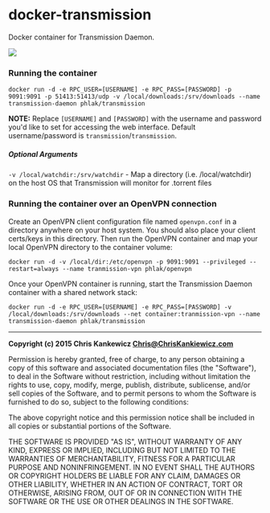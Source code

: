 docker-transmission
===================

Docker container for Transmission Daemon.

[![](https://badge.imagelayers.io/phlak/transmission:latest.svg)](https://imagelayers.io/?images=phlak/transmission:latest 'Get your own badge on imagelayers.io')


### Running the container

    docker run -d -e RPC_USER=[USERNAME] -e RPC_PASS=[PASSWORD] -p 9091:9091 -p 51413:51413/udp -v /local/downloads:/srv/downloads --name transmission-daemon phlak/transmission

**NOTE:** Replace `[USERNAME]` and `[PASSWORD]` with the username and password you'd like to set for
accessing the web interface. Default username/password is `transmission`/`transmission`.


##### Optional Arguments

`-v /local/watchdir:/srv/watchdir` - Map a directory (i.e. /local/watchdir) on the host OS that
                                     Transmission will monitor for .torrent files


### Running the container over an OpenVPN connection

Create an OpenVPN client configuration file named `openvpn.conf` in a directory anywhere on your
host system. You should also place your client certs/keys in this directory. Then run the OpenVPN
container and map your local OpenVPN directory to the container volume:

    docker run -d -v /local/dir:/etc/openvpn -p 9091:9091 --privileged --restart=always --name tranmission-vpn phlak/openvpn

Once your OpenVPN container is running, start the Transmission Daemon container with a shared
network stack:

    docker run -d -e RPC_USER=[USERNAME] -e RPC_PASS=[PASSWORD] -v /local/downloads:/srv/downloads --net container:tranmission-vpn --name transmission-daemon phlak/transmission


-----

**Copyright (c) 2015 Chris Kankewicz <Chris@ChrisKankiewicz.com>**

Permission is hereby granted, free of charge, to any person obtaining a copy
of this software and associated documentation files (the "Software"), to deal
in the Software without restriction, including without limitation the rights
to use, copy, modify, merge, publish, distribute, sublicense, and/or sell
copies of the Software, and to permit persons to whom the Software is
furnished to do so, subject to the following conditions:

The above copyright notice and this permission notice shall be included in
all copies or substantial portions of the Software.

THE SOFTWARE IS PROVIDED "AS IS", WITHOUT WARRANTY OF ANY KIND, EXPRESS OR
IMPLIED, INCLUDING BUT NOT LIMITED TO THE WARRANTIES OF MERCHANTABILITY,
FITNESS FOR A PARTICULAR PURPOSE AND NONINFRINGEMENT. IN NO EVENT SHALL THE
AUTHORS OR COPYRIGHT HOLDERS BE LIABLE FOR ANY CLAIM, DAMAGES OR OTHER
LIABILITY, WHETHER IN AN ACTION OF CONTRACT, TORT OR OTHERWISE, ARISING FROM,
OUT OF OR IN CONNECTION WITH THE SOFTWARE OR THE USE OR OTHER DEALINGS IN
THE SOFTWARE.
